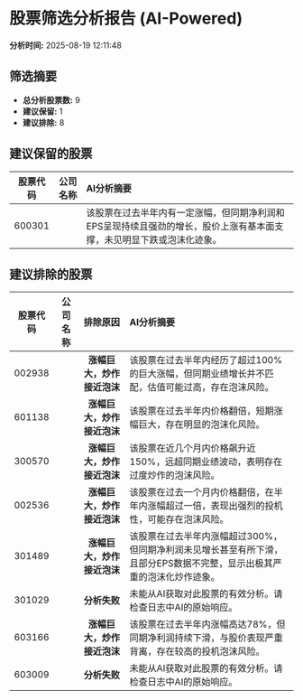 # 股票筛选分析报告 (AI-Powered)

**分析时间:** 2025-08-19 12:11:48

## 筛选摘要

- **总分析股票数:** 9
- **建议保留:** 1
- **建议排除:** 8

## 建议保留的股票

| 股票代码 | 公司名称 | AI分析摘要 |
|:---:|:---:|:---|
| 600301 |  | 该股票在过去半年内有一定涨幅，但同期净利润和EPS呈现持续且强劲的增长，股价上涨有基本面支撑，未见明显下跌或泡沫化迹象。 |

## 建议排除的股票

| 股票代码 | 公司名称 | 排除原因 | AI分析摘要 |
|:---:|:---:|:---:|:---|
| 002938 |  | **涨幅巨大，炒作接近泡沫** | 该股票在过去半年内经历了超过100%的巨大涨幅，但同期业绩增长并不匹配，估值可能过高，存在泡沫风险。 |
| 601138 |  | **涨幅巨大，炒作接近泡沫** | 该股票在过去半年内价格翻倍，短期涨幅巨大，存在明显的泡沫化风险。 |
| 300570 |  | **涨幅巨大，炒作接近泡沫** | 该股票在近几个月内价格飙升近150%，远超同期业绩波动，表明存在过度炒作的泡沫风险。 |
| 002536 |  | **涨幅巨大，炒作接近泡沫** | 该股票在过去一个月内价格翻倍，在半年内涨幅超过一倍，表现出强烈的投机性，可能存在泡沫风险。 |
| 301489 |  | **涨幅巨大，炒作接近泡沫** | 该股票在过去半年内涨幅超过300%，但同期净利润未见增长甚至有所下滑，且部分EPS数据不完整，显示出极其严重的泡沫化炒作迹象。 |
| 301029 |  | **分析失败** | 未能从AI获取对此股票的有效分析。请检查日志中AI的原始响应。 |
| 603166 |  | **涨幅巨大，炒作接近泡沫** | 该股票在过去半年内涨幅高达78%，但同期净利润持续下滑，与股价表现严重背离，存在较高的投机泡沫风险。 |
| 603009 |  | **分析失败** | 未能从AI获取对此股票的有效分析。请检查日志中AI的原始响应。 |
